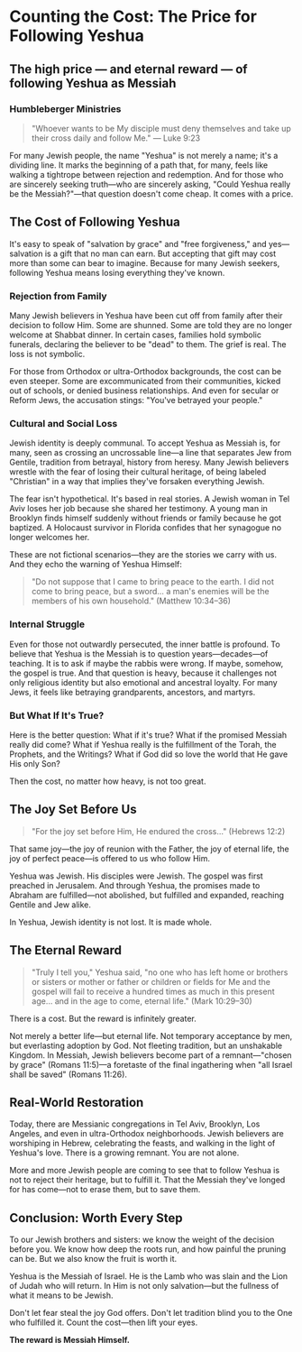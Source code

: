 # Counting the Cost: The Price for Following Yeshua

## The high price — and eternal reward — of following Yeshua as Messiah

### Humbleberger Ministries

> "Whoever wants to be My disciple must deny themselves and take up their cross daily and follow Me." — Luke 9:23

For many Jewish people, the name "Yeshua" is not merely a name; it's a dividing line. It marks the beginning of a path that, for many, feels like walking a tightrope between rejection and redemption. And for those who are sincerely seeking truth—who are sincerely asking, "Could Yeshua really be the Messiah?"—that question doesn't come cheap. It comes with a price.

## The Cost of Following Yeshua

It's easy to speak of "salvation by grace" and "free forgiveness," and yes—salvation is a gift that no man can earn. But accepting that gift may cost more than some can bear to imagine. Because for many Jewish seekers, following Yeshua means losing everything they've known.

### Rejection from Family

Many Jewish believers in Yeshua have been cut off from family after their decision to follow Him. Some are shunned. Some are told they are no longer welcome at Shabbat dinner. In certain cases, families hold symbolic funerals, declaring the believer to be "dead" to them. The grief is real. The loss is not symbolic.

For those from Orthodox or ultra-Orthodox backgrounds, the cost can be even steeper. Some are excommunicated from their communities, kicked out of schools, or denied business relationships. And even for secular or Reform Jews, the accusation stings: "You've betrayed your people."

### Cultural and Social Loss

Jewish identity is deeply communal. To accept Yeshua as Messiah is, for many, seen as crossing an uncrossable line—a line that separates Jew from Gentile, tradition from betrayal, history from heresy. Many Jewish believers wrestle with the fear of losing their cultural heritage, of being labeled "Christian" in a way that implies they've forsaken everything Jewish.

The fear isn't hypothetical. It's based in real stories. A Jewish woman in Tel Aviv loses her job because she shared her testimony. A young man in Brooklyn finds himself suddenly without friends or family because he got baptized. A Holocaust survivor in Florida confides that her synagogue no longer welcomes her.

These are not fictional scenarios—they are the stories we carry with us. And they echo the warning of Yeshua Himself:

> "Do not suppose that I came to bring peace to the earth. I did not come to bring peace, but a sword… a man's enemies will be the members of his own household." (Matthew 10:34–36)

### Internal Struggle

Even for those not outwardly persecuted, the inner battle is profound. To believe that Yeshua is the Messiah is to question years—decades—of teaching. It is to ask if maybe the rabbis were wrong. If maybe, somehow, the gospel is true. And that question is heavy, because it challenges not only religious identity but also emotional and ancestral loyalty. For many Jews, it feels like betraying grandparents, ancestors, and martyrs.

### But What If It's True?

Here is the better question: What if it's true? What if the promised Messiah really did come? What if Yeshua really is the fulfillment of the Torah, the Prophets, and the Writings? What if God did so love the world that He gave His only Son?

Then the cost, no matter how heavy, is not too great.

## The Joy Set Before Us

> "For the joy set before Him, He endured the cross…" (Hebrews 12:2)

That same joy—the joy of reunion with the Father, the joy of eternal life, the joy of perfect peace—is offered to us who follow Him.

Yeshua was Jewish. His disciples were Jewish. The gospel was first preached in Jerusalem. And through Yeshua, the promises made to Abraham are fulfilled—not abolished, but fulfilled and expanded, reaching Gentile and Jew alike.

In Yeshua, Jewish identity is not lost. It is made whole.

## The Eternal Reward

> "Truly I tell you," Yeshua said, "no one who has left home or brothers or sisters or mother or father or children or fields for Me and the gospel will fail to receive a hundred times as much in this present age… and in the age to come, eternal life." (Mark 10:29–30)

There is a cost. But the reward is infinitely greater.

Not merely a better life—but eternal life. Not temporary acceptance by men, but everlasting adoption by God. Not fleeting tradition, but an unshakable Kingdom. In Messiah, Jewish believers become part of a remnant—"chosen by grace" (Romans 11:5)—a foretaste of the final ingathering when "all Israel shall be saved" (Romans 11:26).

## Real-World Restoration

Today, there are Messianic congregations in Tel Aviv, Brooklyn, Los Angeles, and even in ultra-Orthodox neighborhoods. Jewish believers are worshiping in Hebrew, celebrating the feasts, and walking in the light of Yeshua's love. There is a growing remnant. You are not alone.

More and more Jewish people are coming to see that to follow Yeshua is not to reject their heritage, but to fulfill it. That the Messiah they've longed for has come—not to erase them, but to save them.

## Conclusion: Worth Every Step

To our Jewish brothers and sisters: we know the weight of the decision before you. We know how deep the roots run, and how painful the pruning can be. But we also know the fruit is worth it.

Yeshua is the Messiah of Israel. He is the Lamb who was slain and the Lion of Judah who will return. In Him is not only salvation—but the fullness of what it means to be Jewish.

Don't let fear steal the joy God offers. Don't let tradition blind you to the One who fulfilled it. Count the cost—then lift your eyes.

**The reward is Messiah Himself.**
